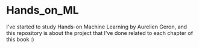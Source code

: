 # Hands_on_ML
I've started to study Hands-on Machine Learning by Aurelien Geron, and this repository is about the project that I've done related to each chapter of this book :)
